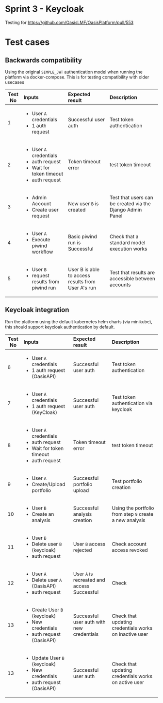 Sprint 3 - Keycloak
===================

Testing for https://github.com/OasisLMF/OasisPlatform/pull/553

# Test cases

## Backwards compatibility

Using the original `SIMPLE_JWT` authentication model when running the platform via docker-compose. This is for testing compatibility with older usecases


| Test No  | Inputs | Expected result | Description  |
|---|:---|:---|:---|
| 1        | <ul><li> User `A` credentials </li><li> 1 auth request </li></ul> | Successful user auth | Test token authentication |
| 2        | <ul><li> User `A` credentials </li><li> auth request </li><li> Wait for token timeout </li><li> auth request  </li></ul> | Token timeout error | test token timeout  |
| 3        | <ul><li> Admin Account </li><li> Create user request </li></ul> | New user `B` is created | Test that users can be created via the Django Admin Panel |
| 4        |  <ul><li> User `A` </li><li> Execute piwind workflow </li></ul>  | Basic piwind run is Successful | Check that a standard model execution works |
| 5        |  <ul><li> User `B` </li><li> request results from piwind run </li></ul> | User B is able to access results from User A's run | Test that results are accessible between accounts |


## Keycloak integration

Run the platform using the default kubernetes helm charts (via minikube), this should support keycloak authentication by default.

| Test No  | Inputs | Expected result | Description  |
|---|:---|:---|:---|
| 6        | <ul><li> User `A` credentials </li><li> 1 auth request (OasisAPI) </li></ul> | Successful user auth | Test token authentication |
| 7        | <ul><li> User `A` credentials </li><li> 1 auth request (KeyCloak) </li></ul> | Successful user auth | Test token authentication via keycloak |
| 8        | <ul><li> User `A` credentials </li><li> auth request </li><li> Wait for token timeout </li><li> auth request  </li></ul> | Token timeout error | test token timeout  |
| 9        | <ul><li> User `A` </li><li> Create/Upload portfolio </li></ul> | Successful portfolio upload | Test portfolio creation |
| 10       | <ul><li> User `B` </li><li> Create an analysis </li></ul>  | Successful analysis creation | Using the portfolio from step `9` create a new analysis |
| 11       | <ul><li> User `B`  </li><li> Delete user `B` (keycloak)  </li><li> auth request </li></ul> | User `B` access rejected | Check account access revoked |
| 12       | <ul><li> User `A` </li><li> Delete user `A` (OasisAPI)  </li><li> auth request </li></ul>  | User `A` is recreated and access Successful | Check  |
| 13       | <ul><li> Create User `B` (keycloak)</li><li> New credentials </li><li> auth request (OasisAPI) </li></ul>  |  Successful user auth with new credentials |Check that updating credentials works on inactive user |
| 13       | <ul><li> Update User `B` (keycloak)</li><li> New credentials </li><li> auth request (OasisAPI) </li></ul>  |  Successful user auth | Check that updating credentials works on active user |


